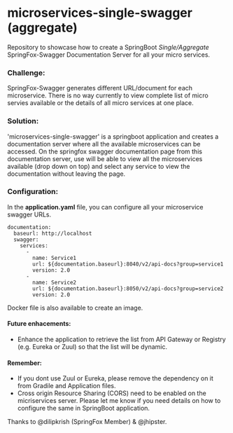 # microservices-single-swagger (aggregate)
Repository to showcase how to create a SpringBoot *Single/Aggregate* SpringFox-Swagger Documentation Server for all your micro services.

### Challenge:
   SpringFox-Swagger generates different URL/document for each microservice. There is no way currently to view complete list of micro servies available or the details of all micro services at one place.

### Solution:
'microservices-single-swagger' is a springboot application and creates a documentation server where all the available microservices can be accessed. On the springfox swagger documentation page from this documentation server, use will be able to view all the microservices available (drop down on top) and select any service to view the documentation without leaving the page.

### Configuration:
In the **application.yaml** file, you can configure all your microservice swagger URLs.

```
documentation: 
  baseurl: http://localhost
  swagger: 
    services:   
      - 
        name: Service1
        url: ${documentation.baseurl}:8040/v2/api-docs?group=service1
        version: 2.0
      - 
        name: Service2
        url: ${documentation.baseurl}:8050/v2/api-docs?group=service2
        version: 2.0
```

Docker file is also available to create an image. 


#### Future enhacements:
* Enhance the application to retrieve the list from API Gateway or Registry (e.g. Eureka or Zuul) so that the list will be dynamic.


#### Remember:
* If you dont use Zuul or Eureka, please remove the dependency on it from Gradile and Application files.
* Cross origin Resource Sharing (CORS) need to be enabled on the micriservices server. Please let me know if you need details on how to configure the same in SpringBoot application.


Thanks to @dilipkrish (SpringFox Member) & @jhipster.
